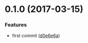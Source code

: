 <a name="0.1.0"></a>
# 0.1.0 (2017-03-15)


### Features

* first commit ([d0e6e6a](https://github.com/christophehurpeau/react-error-html/commit/d0e6e6a))
